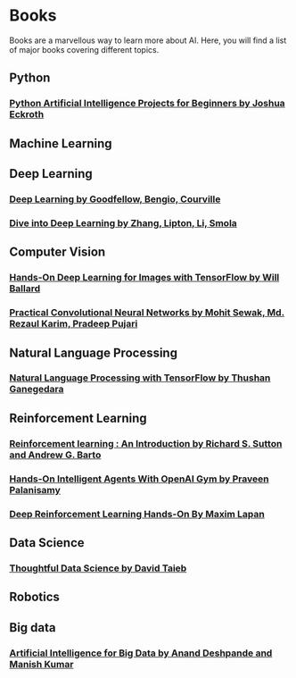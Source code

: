 # Books 

Books are a marvellous way to learn more about AI. Here, you will find a list of major books covering different topics.

## Python 

### [Python Artificial Intelligence Projects for Beginners by Joshua Eckroth](https://drive.google.com/file/d/1t_64_H_ll9qwoZfSimw3Iyagnmnhsu19/view)

## Machine Learning

## Deep Learning

### [Deep Learning by Goodfellow, Bengio, Courville](http://faculty.neu.edu.cn/yury/AAI/Textbook/DeepLearningBook.pdf)

### [Dive into Deep Learning by Zhang, Lipton, Li, Smola](https://d2l.ai/d2l-en.pdf)

## Computer Vision

### [Hands-On Deep Learning for Images with TensorFlow by Will Ballard](https://drive.google.com/file/d/16W5ACwD_a2dnqbSe8OKMp-cWrU1c8w0e/view)

### [Practical Convolutional Neural Networks by Mohit Sewak, Md. Rezaul Karim, Pradeep Pujari](https://drive.google.com/file/d/1qYk1eG5DP_bqmvhJF2_T9qOjSEE7YQL_/view)

## Natural Language Processing 

### [Natural Language Processing with TensorFlow by Thushan Ganegedara](https://drive.google.com/file/d/1MIfEvdB20cHyBfA9cLAUJOIo_leqEstX/view) 

## Reinforcement Learning 

### [Reinforcement learning : An Introduction by Richard S. Sutton and Andrew G. Barto](https://web.stanford.edu/class/psych209/Readings/SuttonBartoIPRLBook2ndEd.pdf)

### [Hands-On Intelligent Agents With OpenAI Gym by Praveen Palanisamy](https://drive.google.com/file/d/1s9dJjnKuZJGdJ2svLT5xUDGqFHYp7-Jl/view)

### [Deep Reinforcement Learning Hands-On By Maxim Lapan](https://drive.google.com/file/d/1MNS4bmF58MlDlGOxCpS7-IfAFE-hJt2B/view)

## Data Science

### [Thoughtful Data Science by David Taieb](https://drive.google.com/file/d/14rQ-b7_xUWKAxSixQIKFt0HtpBBZwRm8/view)

## Robotics 

## Big data 

### [Artificial Intelligence for Big Data by Anand Deshpande and Manish Kumar](https://drive.google.com/file/d/16ql7s-l_NEpXdtnMOGUbJMq3a-B2qijt/view)